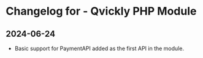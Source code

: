 # Changelog for - Qvickly PHP Module

## 2024-06-24
* Basic support for PaymentAPI added as the first API in the module.